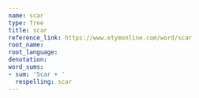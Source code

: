 ```yaml
---
name: scar
type: free
title: scar
reference_link: https://www.etymonline.com/word/scar
root_name: 
root_language: 
denotation: 
word_sums:
- sum: 'Scar + '
  respelling: scar
---
```

